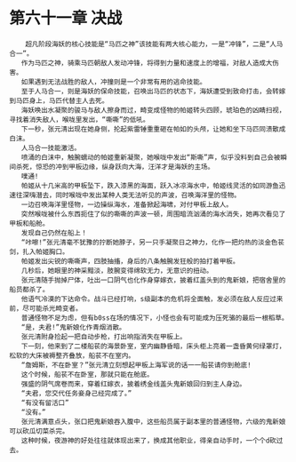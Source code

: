 # 第六十一章 决战
        超凡阶段海妖的核心技能是“马匹之神”该技能有两大核心能力，一是“冲锋”，二是“人马合一”。
       作为马匹之神，骑乘马匹朝敌人发动冲锋，将得到力量和速度上的增福，对敌人造成大伤害。
       如果遇到无法战胜的敌人，冲撞则是一个非常有用的逃命技能。
       至于人马合一，则是海妖的保命技能，召唤出马匹的状态下，海妖遭受到致命打击，会转嫁到马匹身上，马匹代替主人去死。
       海妖唤出水凝聚的骏马与敌人擦身而过，畸变成怪物的帕姬转头四顾，琥珀色的凶睛扫视，寻找着消失敌人，喉咙里发出，“嘶嘶”的低吼。
       下一秒，张元清出现在她身侧，抡起紫雷锤重重砸在帕如的头颅，让她和坐下马匹同溃散成白沫。
       人马合一技能激活。
       喷涌的白沫中，触腕蠕动的帕姬重新凝聚，她喉咙中发出“斯嘶”声，似乎没料到自己会被瞬间杀死，惊恐的冲到甲板边缘，纵身跃向大海，汪洋才是海妖的主场。
       噗通!
       帕姬从十几米高的甲板坠下，跌入漆黑的海面，跃入冰凉海水中，帕姬线灵活的如同游鱼迅速往深嗨潜去，同时喉咙中发出某种人类无法听见的声波，召唤海洋里的怪物。
       一边召唤海洋里怪物，一边操纵海水，准备掀起海啸，对付甲板上敌人。
       突然喉咙被什么东西扼住了似的嘶嘶的声波一顿，周围暗流汹涌的海水消失，她再次看见了甲板和船舱。
       发现自己仍然在船上！
       “咔嚓!”张元清毫不犹豫的拧断她脖子，另一只手凝聚日之神力，化作一把灼热的淡金色苌剑，扎入帕姬胸口。
       帕姬发出尖锐的嘶嘶声，四肢抽搐，身后的八条触腕发狂般的拍打着甲板。
       几秒后，她眼里的神采黯淡，肢腕变得绵软无力，无意识的扭动。
       张元清随手抛掉尸体，吐出一口阴气也化作身穿嫁衣，披着红盖头到的鬼新娘，把宿舍里的船员都杀了。
       他语气冷漠的下达命令。战斗已经打响，s级副本的危机将全面触，发必须在敌人反应过来前，尽可能杀光畸变者。
       普通怪物不足为虑，但有b0ss在场的情况下，小怪也会有可能成为压死骆的最后一根稻草。
       “是，夫君!”鬼新娘化作青烟消散。
       张元清附身捡起一把自动步枪，打出响指消失在甲板上。
       下一刻，他来到了二楼船苌的海景卧室，室内幽静昏暗，床头柜上亮着一盏昏黄何绿罩灯，松软的大床被褥整齐叠放，船苌不在室内。
       “詹姆斯，不在卧室？”张元清立刻想起甲板上海军说的话一一船苌请你到舱底!
       这个时候，船苌不在卧室，那就只能在舱底。
       强盛的阴气席卷而来，穿着红嫁衣，披着绣金线盖头鬼新娘回归到主人身边。
       “夫君，您交代任务妾身己经完成了。”
       “有没有留活口”
       “没有。”
       张元清满意点头，张口把鬼新娘吞入腹中，这些船员属于副本里的普通怪物，六级的鬼新娘可以砍瓜切菜杀完。
       这种时候，夜游神的好处往往就体现出来了，换成其他职业，得亲自动手时，一个个d砍过去。